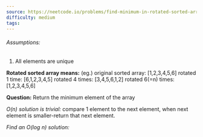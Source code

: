 ```yaml
---
source: https://neetcode.io/problems/find-minimum-in-rotated-sorted-array
difficulty: medium
tags:
---
```

###### Assumptions:
1. All elements are unique

**Rotated sorted array means:** (eg.)
original sorted array: [1,2,3,4,5,6]
rotated 1 time: [6,1,2,3,4,5]
rotated 4 times: [3,4,5,6,1,2]
rotated 6(=n) times: [1,2,3,4,5,6]

**Question:** Return the minimum element of the array

*O(n) solution is trivial:*
compare 1 element to the next element, when next element is smaller-return that next element.

*Find an O(log n) solution:*
